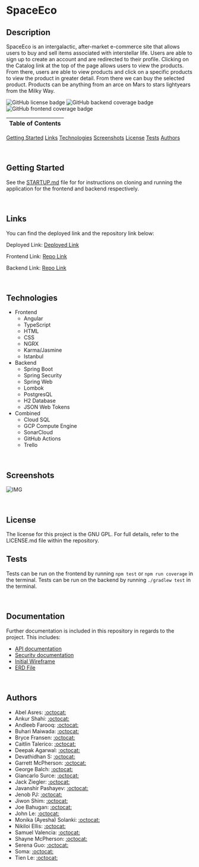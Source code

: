 # SpaceEco

## Description
SpaceEco is an intergalactic, after-market e-commerce site that allows users to buy and sell items associated with interstellar life. Users are able to sign up to create an account and are redirected to their profile. Clicking on the Catalog link at the top of the page allows users to view the products. From there, users are able to view products and click on a specific products to view the product in greater detail. From there we can buy the selected product. Products can be anything from an arce on Mars to stars lightyears from the Milky Way.

![GitHub license badge](https://img.shields.io/badge/license-GNU%20GPL-orange?style=for-the-badge&logo=appveyor) ![GitHub backend coverage badge](https://img.shields.io/badge/backend%20coverage-86.6%25-brightgreen?style=for-the-badge&logo=appveyor) ![GitHub frontend coverage badge](https://img.shields.io/badge/frontend%20coverage-46.4%25-yellow?style=for-the-badge&logo=appveyor)

Table of Contents |
-------------------|
[Getting Started](#Getting-Started)
[Links](#Links)
[Technologies](#Technologies)
[Screenshots](#Screenshots)
[License](#License)
[Tests](#Tests)
[Authors](#Authors)

<br />

## Getting Started

See the [STARTUP.md](./STARTUP.md) file for for instructions on cloning and running the application for the frontend and backend respectively.

<br />

## Links

You can find the deployed link and the repository link below:

Deployed Link: [Deployed Link]()

Frontend Link: [Repo Link](https://github.com/cerafinn/SpaceEco-frontend)

Backend Link: [Repo Link](https://github.com/cerafinn/SpaceEco-backend)

<br />

## Technologies

* Frontend
  * Angular
  * TypeScript
  * HTML
  * CSS
  * NGRX
  * Karma/Jasmine
  * Istanbul
* Backend
  * Spring Boot
  * Spring Security
  * Spring Web
  * Lombok
  * PostgresQL
  * H2 Database
  * JSON Web Tokens
* Combined
  * Cloud SQL
  * GCP Compute Engine
  * SonarCloud
  * GitHub Actions
  * Trello

<br />

## Screenshots

![IMG](./assets/images/SpaceEco-screenshot.png)

<br />

##  License

The license for this project is the GNU GPL. For full details, refer to the LICENSE.md file within the repository.

## Tests

Tests can be run on the frontend by running `npm test` or `npm run coverage` in the terminal. Tests can be run on the backend by running `./gradlew test` in the terminal.

<br />

## Documentation

Further documentation is included in this repository in regards to the project. This includes:

* [API documentation](./Endpoints/API.md)
* [Security documentation](./SECURITY.md)
* [Initial Wireframe](./Space_Eco_Wireframe.pdf)
* [ERD File](./Space_Eco_ERD.PNG)

<br />

## Authors

* Abel Asres: [:octocat:](https://github.com/)
* Ankur Shahi: [:octocat:](https://github.com/)
* Andleeb Farooq: [:octocat:](https://github.com/cerafinn)
* Buhari Maiwada: [:octocat:](https://github.com/)
* Bryce Fransen: [:octocat:](https://github.com/)
* Caitlin Talerico: [:octocat:](https://github.com/)
* Deepak Agarwal: [:octocat:](https://github.com/)
* Devathidhan S: [:octocat:](https://github.com/)
* Garrett McPherson: [:octocat:](https://github.com/)
* George Balch: [:octocat:](https://github.com/)
* Giancarlo Surce: [:octocat:](https://github.com/)
* Jack Ziegler: [:octocat:](https://github.com/)
* Javanshir Pashayev: [:octocat:](https://github.com/)
* Jenob PJ: [:octocat:](https://github.com/)
* Jiwon Shim: [:octocat:](https://github.com/)
* Joe Bahugan: [:octocat:](https://github.com/)
* John Le: [:octocat:](https://github.com/)
* Monika (Ayesha) Solanki: [:octocat:](https://github.com/)
* Nikiloi Ellis: [:octocat:](https://github.com/)
* Samuel Valencia: [:octocat:](https://github.com/)
* Shayne McPherson: [:octocat:](https://github.com/)
* Serena Guo: [:octocat:](https://github.com/)
* Soma: [:octocat:](https://github.com/)
* Tien Le: [:octocat:](https://github.com/)

<br />